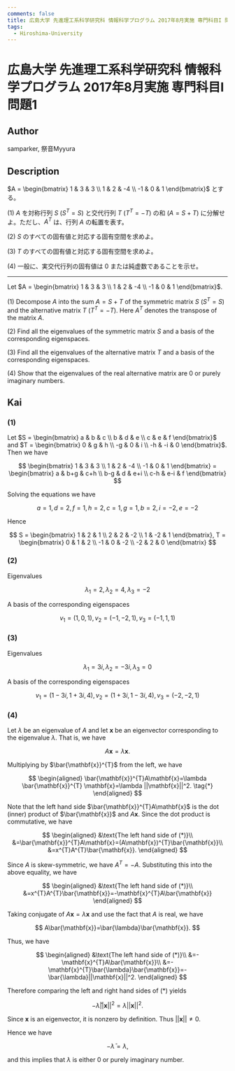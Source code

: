 ```yaml
---
comments: false
title: 広島大学 先進理工系科学研究科 情報科学プログラム 2017年8月実施 専門科目I 問題1
tags:
  - Hiroshima-University
---
```

# 広島大学 先進理工系科学研究科 情報科学プログラム 2017年8月実施 専門科目I 問題1


## **Author**
samparker, 祭音Myyura

## **Description**
$A = \begin{bmatrix} 1 & 3 & 3 \\ 1 & 2 & -4 \\ -1 & 0 & 1 \end{bmatrix}$ とする。

(1) $A$ を対称行列 $S \ (S^T = S)$ と交代行列 $T \ (T^T = -T)$ の和 $(A = S + T)$ に分解せよ。ただし、$A^T$ は、行列 $A$ の転置を表す。

(2) $S$ のすべての固有値と対応する固有空間を求めよ。

(3) $T$ のすべての固有値と対応する固有空間を求めよ。

(4) 一般に、実交代行列の固有値は $0$ または純虚数であることを示せ。

---------------------------------

Let $A = \begin{bmatrix} 1 & 3 & 3 \\ 1 & 2 & -4 \\ -1 & 0 & 1 \end{bmatrix}$.

(1) Decompose $A$ into the sum $A = S + T$ of the symmetric matrix $S$ ($S^T = S$) and the alternative matrix $T$ ($T^T = -T$). Here $A^T$ denotes the transpose of the matrix $A$.

(2) Find all the eigenvalues of the symmetric matrix $S$ and a basis of the corresponding eigenspaces.

(3) Find all the eigenvalues of the alternative matrix $T$ and a basis of the corresponding eigenspaces.

(4) Show that the eigenvalues of the real alternative matrix are $0$ or purely imaginary numbers.

## **Kai**
### (1)
Let $S = \begin{bmatrix} a & b & c \\ b & d & e \\ c & e & f \end{bmatrix}$ and $T = \begin{bmatrix} 0 & g & h \\ -g & 0 & i \\ -h & -i & 0 \end{bmatrix}$. Then we have

$$
\begin{bmatrix} 1 & 3 & 3 \\ 1 & 2 & -4 \\ -1 & 0 & 1 \end{bmatrix} = \begin{bmatrix} a & b+g & c+h \\ b-g & d & e+i \\ c-h & e-i & f \end{bmatrix}
$$

Solving the equations we have

$$
a = 1, d=2, f = 1, h=2, c=1, g=1, b=2, i=-2, e=-2
$$

Hence

$$
S = \begin{bmatrix} 1 & 2 & 1 \\ 2 & 2 & -2 \\ 1 & -2 & 1 \end{bmatrix}, T = \begin{bmatrix} 0 & 1 & 2 \\ -1 & 0 & -2 \\ -2 & 2 & 0 \end{bmatrix}
$$

### (2)
Eigenvalues

$$
\lambda_1 = 2, \lambda_2 = 4, \lambda_3 = -2
$$

A basis of the corresponding eigenspaces

$$
v_1=(1,0,1), v_2=(-1,-2,1), v_3=(-1,1,1)
$$

### (3)
Eigenvalues

$$
\lambda_1 = 3i, \lambda_2 = -3i, \lambda_3 = 0
$$

A basis of the corresponding eigenspaces

$$
v_1=(1-3i,1+3i,4), v_2=(1+3i,1-3i,4), v_3=(-2,-2,1)
$$

### (4)
Let $\lambda$ be an eigenvalue of $A$ and let $\mathbf{x}$ be an eigenvector corresponding to the eigenvalue $\lambda$. That is, we have


$$A
\mathbf{x}=\lambda \mathbf{x}.
$$

Multiplying by $\bar{\mathbf{x}}^{T}$ from the left, we have

$$
\begin{aligned}
\bar{\mathbf{x}}^{T}A\mathbf{x}=\lambda \bar{\mathbf{x}}^{T} \mathbf{x}=\lambda ||\mathbf{x}||^2. \tag{*}
\end{aligned}
$$

Note that the left hand side $\bar{\mathbf{x}}^{T}A\mathbf{x}$ is the dot (inner) product of $\bar{\mathbf{x}}$ and $A\mathbf{x}$. Since the dot product is commutative, we have

$$
\begin{aligned}
&\text{The left hand side of (*)}\\
&=\bar{\mathbf{x}}^{T}A\mathbf{x}=(A\mathbf{x})^{T}\bar{\mathbf{x}}\\
&=x^{T}A^{T}\bar{\mathbf{x}}.
\end{aligned}
$$

Since $A$ is skew-symmetric, we have $A^{T}=-A$. Substituting this into the above equality, we have

$$
\begin{aligned}
&\text{The left hand side of (*)}\\
&=x^{T}A^{T}\bar{\mathbf{x}}=-\mathbf{x}^{T}A\bar{\mathbf{x}}
\end{aligned}
$$

Taking conjugate of $A\mathbf{x}=\lambda\mathbf{x}$ and use the fact that $A$ is real, we have

$$
A\bar{\mathbf{x}}=\bar{\lambda}\bar{\mathbf{x}}.
$$

Thus, we have

$$
\begin{aligned}
&\text{The left hand side of (*)}\\
&=-\mathbf{x}^{T}A\bar{\mathbf{x}}\\
&=-\mathbf{x}^{T}\bar{\lambda}\bar{\mathbf{x}}=-\bar{\lambda}||\mathbf{x}||^2.
\end{aligned}
$$

Therefore comparing the left and right hand sides of (*) yields

$$
-\bar{\lambda}||\mathbf{x}||^2=\lambda ||\mathbf{x}||^2.
$$

Since $\mathbf{x}$ is an eigenvector, it is nonzero by definition. Thus $||\mathbf{x}||\neq 0$.

Hence we have

$$
-\bar{\lambda}=\lambda,
$$

and this implies that $\lambda$ is either $0$ or purely imaginary number.